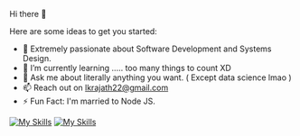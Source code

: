  Hi there 👋

Here are some ideas to get you started:

- 🔭 Extremely passionate about Software Development and Systems Design.
- 🌱 I’m currently learning ..... too many things to count XD
- 💬 Ask me about literally anything you want. ( Except data science lmao )
- 📫 Reach out on lkrajath22@gmail.com
- ⚡ Fun Fact: I'm married to Node JS.


[![My Skills](https://skillicons.dev/icons?i=js,html,css,wasm)](https://skillicons.dev)
[![My Skills](https://skillicons.dev/icons?i=java,kotlin,nodejs,figma&theme=light)](https://skillicons.dev)
